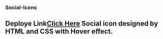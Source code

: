 ### Social-Icons

## Deploye Link[Click Here](https://festive-payne-0e8d1a.netlify.app/) Social icon designed by HTML and CSS with Hover effect.
